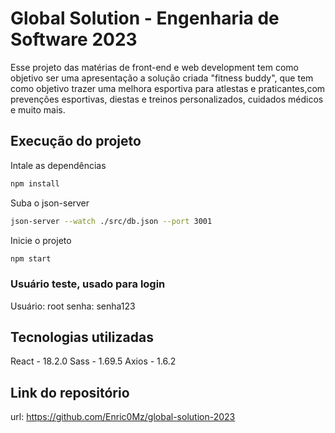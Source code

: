 # Global Solution - Engenharia de Software 2023

Esse projeto das matérias de front-end e web development tem como objetivo ser uma apresentação a solução criada "fitness buddy", que tem como objetivo trazer uma melhora esportiva para atlestas e praticantes,com prevenções esportivas, diestas e treinos personalizados, cuidados médicos e muito mais.


## Execução do projeto

Intale as dependências

```bash
npm install
```
Suba o json-server

```bash
json-server --watch ./src/db.json --port 3001
```

Inicie o projeto 

```bash
npm start
```

### Usuário teste, usado para login 

Usuário: root
senha: senha123


## Tecnologias utilizadas
React - 18.2.0
Sass - 1.69.5
Axios - 1.6.2

## Link do repositório
url: https://github.com/Enric0Mz/global-solution-2023
